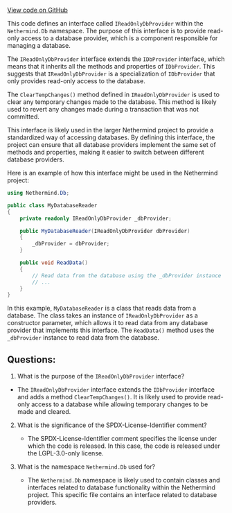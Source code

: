 [View code on GitHub](https://github.com/NethermindEth/nethermind/src/Nethermind/Nethermind.Db/IReadOnlyDbProvider.cs)

This code defines an interface called `IReadOnlyDbProvider` within the `Nethermind.Db` namespace. The purpose of this interface is to provide read-only access to a database provider, which is a component responsible for managing a database. 

The `IReadOnlyDbProvider` interface extends the `IDbProvider` interface, which means that it inherits all the methods and properties of `IDbProvider`. This suggests that `IReadOnlyDbProvider` is a specialization of `IDbProvider` that only provides read-only access to the database. 

The `ClearTempChanges()` method defined in `IReadOnlyDbProvider` is used to clear any temporary changes made to the database. This method is likely used to revert any changes made during a transaction that was not committed. 

This interface is likely used in the larger Nethermind project to provide a standardized way of accessing databases. By defining this interface, the project can ensure that all database providers implement the same set of methods and properties, making it easier to switch between different database providers. 

Here is an example of how this interface might be used in the Nethermind project:

```csharp
using Nethermind.Db;

public class MyDatabaseReader
{
    private readonly IReadOnlyDbProvider _dbProvider;

    public MyDatabaseReader(IReadOnlyDbProvider dbProvider)
    {
        _dbProvider = dbProvider;
    }

    public void ReadData()
    {
        // Read data from the database using the _dbProvider instance
        // ...
    }
}
```

In this example, `MyDatabaseReader` is a class that reads data from a database. The class takes an instance of `IReadOnlyDbProvider` as a constructor parameter, which allows it to read data from any database provider that implements this interface. The `ReadData()` method uses the `_dbProvider` instance to read data from the database.
## Questions: 
 1. What is the purpose of the `IReadOnlyDbProvider` interface?
   - The `IReadOnlyDbProvider` interface extends the `IDbProvider` interface and adds a method `ClearTempChanges()`. It is likely used to provide read-only access to a database while allowing temporary changes to be made and cleared.

2. What is the significance of the SPDX-License-Identifier comment?
   - The SPDX-License-Identifier comment specifies the license under which the code is released. In this case, the code is released under the LGPL-3.0-only license.

3. What is the namespace `Nethermind.Db` used for?
   - The `Nethermind.Db` namespace is likely used to contain classes and interfaces related to database functionality within the Nethermind project. This specific file contains an interface related to database providers.